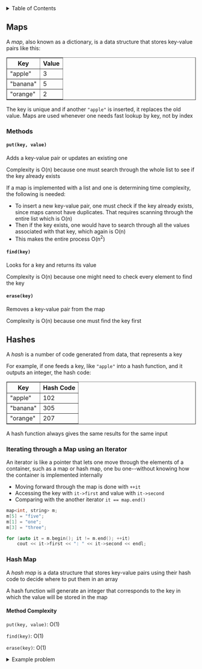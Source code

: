 <details>
<summary>Table of Contents</summary>
<ol>
  <li>
    <a href='#maps'>Maps</a>
  </li> 
  <li>
    <a href='#hashes'>Hashes</a>
  </li> 
</ol>
</details>

## Maps
A <em>map</em>, also known as a dictionary, is a data structure that stores key-value pairs like this:

<table border="1">
  <tr>
    <th>Key</th>
    <th>Value</th>
  </tr>
  <tr>
    <td>"apple"</td>
    <td>3</td>
  </tr>
  <tr>
    <td>"banana"</td>
    <td>5</td>
  </tr>
  <tr>
    <td>"orange"</td>
    <td>2</td>
  </tr>
</table>

The key is unique and if another <code>"apple"</code> is inserted, it replaces the old value. Maps are used whenever one needs fast lookup by key, not by index

### Methods
#### <code>put(key, value)</code>
Adds a key-value pair or updates an existing one

Complexity is O(n) because one must search through the whole list to see if the key already exists

If a map is implemented with a list and one is determining time complexity, the following is needed:

<ul>
  <li>To insert a new key-value pair, one must check if the key already exists, since maps cannot have duplicates. That requires scanning through the entire list which is O(n)</li>
  <li>Then if the key exists, one would have to search through all the values associated with that key, which again is O(n)</li>
  <li>This makes the entire process O(n<sup>2</sup>)
</ul>

#### <code>find(key)</code>
Looks for a key and returns its value

Complexity is O(n) because one might need to check every element to find the key

#### <code>erase(key)</code>
Removes a key-value pair from the map

Complexity is O(n) because one must find the key first

## Hashes
A <em>hash</em> is a number of code generated from data, that represents a key

For example, if one feeds a key, like <code>"apple"</code> into a hash function, and it outputs an integer, the hash code:

<table border="1">
  <tr>
    <th>Key</th>
    <th>Hash Code</th>
  </tr>
  <tr>
    <td>"apple"</td>
    <td>102</td>
  </tr>
  <tr>
    <td>"banana"</td>
    <td>305</td>
  </tr>
  <tr>
    <td>"orange"</td>
    <td>207</td>
  </tr>
</table>

A hash function always gives the same results for the same input

### Iterating through a Map using an Iterator
An iterator is like a pointer that lets one move through the elements of a container, such as a map or hash map, one bu one--without knowing how the container is implemented internally

<ul>
  <li>Moving forward through the map is done with <code>++it</code></li>
  <li>Accessing the key with <code>it->first</code> and value with <code>it->second</code>
  <li>Comparing with the another iterator <code>it == map.end()</code></li>
</ul>

```cpp
map<int, string> m;
m[5] = "five";
m[1] = "one";
m[3] = "three";

for (auto it = m.begin(); it != m.end(); ++it)
    cout << it->first << ": " << it->second << endl;

```

### Hash Map
A <em>hash map</em> is a data structure that stores key-value pairs using their hash code to decide where to put them in an array

A hash function will generate an integer that corresponds to the key in which the value will be stored in the map

#### Method Complexity
<code>put(key, value)</code>: O(1)

<code>find(key)</code>: O(1)

<code>erase(key)</code>: O(1)

<details>
    <summary>Example problem</summary>
Draw the 11-entry hash table that results from using the hash function, h(k) = (3k + 3) mod 11, to hash keys: 12, 44, 13, 88, 23, 94, 11, 39, 5, 20, and 16

<ol type-"a">
  <li>Collisions are handled by chaining</li>
  <li>Collisions are handled by linear probing</li>
  <li>Collisions are handled by quadratic probing, up to the point where the method fails</li>
</ol>
  <details>
    <summary>Solution</summary>

| Key | 3k+3 | (3k+3) mod 11 | h(k) |
| --- | ---- | ------------- | ---- |
| 12  | 39   | 6             | 6    |
| 44  | 135  | 3             | 3    |
| 13  | 42   | 9             | 9    |
| 88  | 267  | 3             | 3    |
| 23  | 72   | 6             | 6    |
| 94  | 285  | 10            | 10   |
| 11  | 36   | 3             | 3    |
| 39  | 120  | 10            | 10   |
| 5   | 18   | 7             | 7    |
| 20  | 63   | 8             | 8    |
| 16  | 51   | 7             | 7    |

| Key | Hash |
| --- | ---- |
| 12  | 6    |
| 44  | 3    |
| 13  | 9    |
| 88  | 3    |
| 23  | 6    |
| 94  | 10   |
| 11  | 3    |
| 39  | 10   |
| 5   | 7    |
| 20  | 8    |
| 16  | 7    |

<ol type="a">
  <li>

| Index | Keys (chain) |
| ----- | ------------ |
| 0     |              |
| 1     |              |
| 2     |              |
| 3     | 44 → 88 → 11 |
| 4     |              |
| 5     |              |
| 6     | 12 → 23      |
| 7     | 5 → 16       |
| 8     | 20           |
| 9     | 13           |
| 10    | 94 → 39      |

  </li>
  <li>

| Step | Key | h(k) | Action                                                                      |
| ---- | --- | ---- | --------------------------------------------------------------------------- |
| 1    | 12  | 6    | Place at 6                                                                  |
| 2    | 44  | 3    | Place at 3                                                                  |
| 3    | 13  | 9    | Place at 9                                                                  |
| 4    | 88  | 3    | 3 is full → try 4 → empty → place at 4                                      |
| 5    | 23  | 6    | 6 full → try 7 → empty → place at 7                                         |
| 6    | 94  | 10   | Place at 10                                                                 |
| 7    | 11  | 3    | 3 full → 4 full → 5 empty → place at 5                                      |
| 8    | 39  | 10   | 10 full → 0 empty → place at 0                                              |
| 9    | 5   | 7    | 7 full → 8 empty → place at 8                                               |
| 10   | 20  | 8    | 8 full → 9 full → 10 full → 0 full → 1 empty → place at 1                   |
| 11   | 16  | 7    | 7 full → 8 full → 9 full → 10 full → 0 full → 1 full → 2 empty → place at 2 |

| Index | Key |
| ----- | --- |
| 0     | 39  |
| 1     | 20  |
| 2     | 16  |
| 3     | 44  |
| 4     | 88  |
| 5     | 11  |
| 6     | 12  |
| 7     | 23  |
| 8     | 5   |
| 9     | 13  |
| 10    | 94  |

</li>
<li>

| Step | Key | h(k) | Probe sequence                              | Final index                    |
| ---- | --- | ---- | ------------------------------------------- | ------------------------------ |
| 1    | 12  | 6    | 6                                           | 6                              |
| 2    | 44  | 3    | 3                                           | 3                              |
| 3    | 13  | 9    | 9                                           | 9                              |
| 4    | 88  | 3    | 3→4 (1²=1)                                  | 4                              |
| 5    | 23  | 6    | 6→7 (1²=1)                                  | 7                              |
| 6    | 94  | 10   | 10                                          | 10                             |
| 7    | 11  | 3    | 3→4→6 (1²=1, 2²=4, 3+4=7→7 full?) check → 8 | Wait, let’s compute carefully. |

3 full (44)

4 full (88)

(3 + 4) % 11 = 7 → 7 full (23)

(3 + 9) % 11 = 1 → empty → place at 1 |

| 8 | 39 | 10 | 10 full → (10+1)%11=0 → empty → 0 |

| 9 | 5 | 7 | 7 full → (7+1)%11=8 → empty → 8 |

| 10 | 20 | 8 | 8 full → (8+1)%11=9 full → (8+4)%11=1 full → (8+9)%11=6 full → (8+16)%11=2 empty → 2 |

| 11 | 16 | 7 | 7 full → (7+1)%11=8 full → (7+4)%11=0 full → (7+9)%11=5 empty → 5 |

| Index | Key |
| ----- | --- |
| 0     | 39  |
| 1     | 11  |
| 2     | 20  |
| 3     | 44  |
| 4     | 88  |
| 5     | 16  |
| 6     | 12  |
| 7     | 23  |
| 8     | 5   |
| 9     | 13  |
| 10    | 94  |

</li>
</ol>
</details> 
</ul>  
</details>
